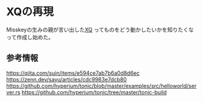 # XQの再現

Misskeyの生みの親が言い出した[XQ](https://github.com/misskey-dev/xq/tree/main)
ってものをどう動かしたいかを知りたくなって作成し始めた。

## 参考情報
https://qiita.com/suin/items/e594ce7ab7b6a0d8d6ec
https://zenn.dev/sayu/articles/cdc9983e7dcb80
https://github.com/hyperium/tonic/blob/master/examples/src/helloworld/server.rs
https://github.com/hyperium/tonic/tree/master/tonic-build